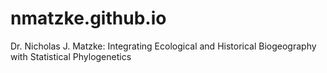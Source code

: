 # nmatzke.github.io
Dr. Nicholas J. Matzke: Integrating Ecological and Historical Biogeography with Statistical Phylogenetics
